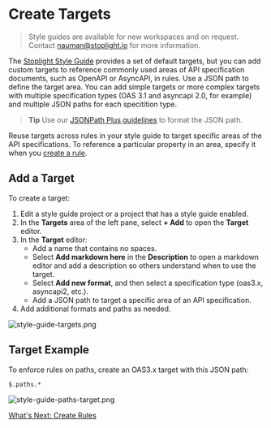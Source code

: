 # Create Targets

<!-- theme: info -->
<!--Shared style guides are available on the **Professional** and **Enterprise** plans.--> 

> Style guides are available for new workspaces and on request. Contact nauman@stoplight.io for more information.

The [Stoplight Style Guide](https://apistylebook.stoplight.io/docs/stoplight-style-guide) provides a set of default targets, but you can add custom targets to reference commonly used areas of API specification documents, such as OpenAPI or AsyncAPI, in rules. Use a JSON path to define the target area. You can add simple targets or more complex targets with multiple specification types (OAS 3.1 and asyncapi 2.0, for example) and multiple JSON paths for each specitition type.

>**Tip**
>Use our [JSONPath Plus guidelines]( https://meta.stoplight.io/docs/spectral/ZG9jOjYyMDc0NA-rulesets#jsonpath-plus) to format the JSON path.

Reuse targets across rules in your style guide to target specific areas of the API specifications. To reference a particular property in an area, specify it when you [create a rule](c-create-rules.md).

## Add a Target

To create a target:

1. Edit a style guide project or a project that has a style guide enabled.
2. In the **Targets** area of the left pane, select **+ Add** to open the **Target** editor.
3. In the **Target** editor:
    - Add a name that contains no spaces.
    - Select **Add markdown here** in the **Description** to open a markdown editor and add a description so others understand when to use the target.
    - Select **Add new format**, and then select a specification type (oas3.x, asyncapi2, etc.).
    - Add a JSON path to target a specific area of an API specification.
4. Add additional formats and paths as needed.

![style-guide-targets.png](https://stoplight.io/api/v1/projects/cHJqOjI/images/KSsNYD2pDHA)

## Target Example
To enforce rules on paths, create an OAS3.x target with this JSON path:

`$.paths.*`

![style-guide-paths-target.png](https://stoplight.io/api/v1/projects/cHJqOjI/images/agsDhzXTkHE)

[What's Next: Create Rules](c-create-rules.md)